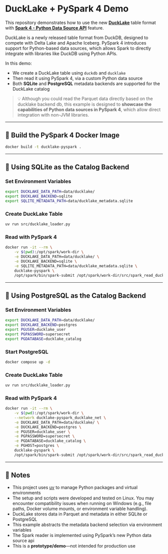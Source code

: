 # DuckLake + PySpark 4 Demo

This repository demonstrates how to use the new [**DuckLake**](https://ducklake.select/) table format with [**Spark 4 - Python Data Source API**](https://spark.apache.org/docs/4.0.0/api/python/tutorial/sql/python_data_source.html) feature.

DuckLake is a newly released table format from DuckDB, designed to compete with Delta Lake and Apache Iceberg. PySpark 4 introduces support for Python-based data sources, which allows Spark to directly integrate with libraries like DuckDB using Python APIs.

In this demo:

* We create a DuckLake table using `duckdb` and `ducklake`
* Then read it using PySpark 4, via a custom Python data source
* Both **SQLite** and **PostgreSQL** metadata backends are supported for the DuckLake catalog

> 💡 Although you could read the Parquet data directly based on the ducklake backend db, this example is designed to **showcase the capabilities of Python data sources in PySpark 4**, which allow direct integration with non-JVM libraries.

---

## 🐍 Build the PySpark 4 Docker Image

```bash
docker build -t ducklake-pyspark .
```

---

## 🔌 Using SQLite as the Catalog Backend

### Set Environment Variables

```bash
export DUCKLAKE_DATA_PATH=data/ducklake/
export DUCKLAKE_BACKEND=sqlite
export SQLITE_METADATA_PATH=data/ducklake_metadata.sqlite
```

### Create DuckLake Table

```bash
uv run src/ducklake_loader.py
```

### Read with PySpark 4

```bash
docker run -it --rm \
    -v $(pwd):/opt/spark/work-dir \
    -e DUCKLAKE_DATA_PATH=data/ducklake/ \
    -e DUCKLAKE_BACKEND=sqlite \
    -e SQLITE_METADATA_PATH=data/ducklake_metadata.sqlite \
    ducklake-pyspark \
    /opt/spark/bin/spark-submit /opt/spark/work-dir/src/spark_read_ducklake.py
```

---

## 🐘 Using PostgreSQL as the Catalog Backend

### Set Environment Variables

```bash
export DUCKLAKE_DATA_PATH=data/ducklake/
export DUCKLAKE_BACKEND=postgres
export PGUSER=ducklake_user
export PGPASSWORD=supersecret
export PGDATABASE=ducklake_catalog
```

### Start PostgreSQL

```bash
docker compose up -d
```

### Create DuckLake Table

```bash
uv run src/ducklake_loader.py
```

### Read with PySpark 4

```bash
docker run -it --rm \
    -v $(pwd):/opt/spark/work-dir \
    --network ducklake-pyspark_ducklake_net \
    -e DUCKLAKE_DATA_PATH=data/ducklake/ \
    -e DUCKLAKE_BACKEND=postgres \
    -e PGUSER=ducklake_user \
    -e PGPASSWORD=supersecret \
    -e PGDATABASE=ducklake_catalog \
    -e PGHOST=postgres \
    ducklake-pyspark \
    /opt/spark/bin/spark-submit /opt/spark/work-dir/src/spark_read_ducklake.py
```

---

## 📝 Notes

* This project uses [uv](https://docs.astral.sh/uv/) to manage Python packages and virtual environments
* The setup and scripts were developed and tested on Linux. You may encounter compatibility issues when running on Windows (e.g., file paths, Docker volume mounts, or environment variable handling).
* DuckLake stores data in Parquet and metadata in either SQLite or PostgreSQL
* This example abstracts the metadata backend selection via environment variables
* The Spark reader is implemented using PySpark’s new Python data source api
* This is a **prototype/demo**—not intended for production use
